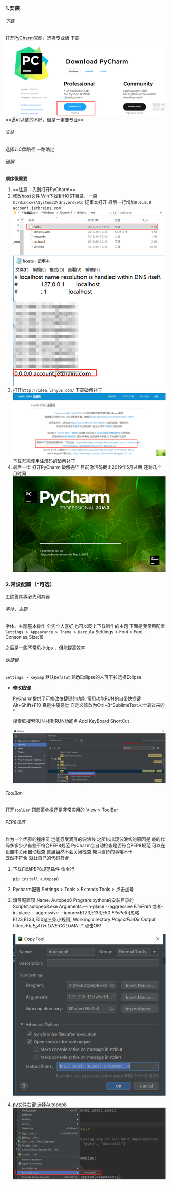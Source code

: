 ### 1.安装 ###

###### 下载 ######

打开[PyCharm](https://www.jetbrains.com/pycharm/)官网，选择专业版 下载![1549000470287](pic/1549000470287.png)
==逼可以装的不好，但是一定要专业==

###### 安装  ######

选择非C盘路径 一路确定

###### 破解 ######

 **顺序很重要**

1. ==注意：先别打开PyCharm==
2. 修改host文件 
   Win下找到HOST目录，一般`C:\Windows\System32\drivers\etc`   记事本打开 最后一行增加`0.0.0.0 account.jetbrains.com`![1549011970444](pic/1549011970444.png)![1549012136237](pic/1549012136237.png)
3. 打开`http://idea.lanyus.com/` 下载破解补丁
   ![1549012403062](pic/1549012403062.png)
   下载无需使用注册码的破解补丁
4. 最后一步 打开PyCharm   破解完毕   目前激活码截止2019年5月过期 还剩几个月时间
   ![1549013568108](pic/1549013568108.png) 
### 2.常设配置（*可选） ###

工欲善其事必先利其器

###### 字体、主题 ######

字体、主题基本操作  全凭个人喜好 也可以网上下载制作的主题
下面是我常用配置 
`Settings > Appearance > Theme > Darcula`
Settiings >  Font >  Font : Consonlas;Size:18 

之后是一些不常见小tips ，但能提高效率

###### 快捷键 ######

`Settings > Keymap`  默认`Defalut`
熟悉Eclipse的人可下拉选择Eclipse

- **修改热键**

  PyCharm提供了可修改快捷键的功能
  常用功能RUN的自带快捷键Alt+Shift+F10 真是生痛恶觉
  自定义修改为Ctrl+B^SublimeText人士转过来的^

  搜索框搜索RUN 找到RUN功能点 Add KeyBoard ShortCut

  ![1549014536086](pic/1549014536086.png)

###### ToolBar ######

打开`ToolBar` 顶部菜单栏还是非常实用的
View > ToolBar

###### PEP8规范 ######

作为一个优雅的程序员 岂能忍受满屏的波浪线
之所以出现波浪线的原因是 
敲的代码多多少少有些不符合PEP8规范
PyCharm会自动检查是否符合PEP8规范
可以在设置中关闭自动检查
这里当然不会关闭检查 掩耳盗铃的事咱不干  
既然不符合 就让自己的代码符合

1. 下载自动PEP8规范插件  命令行

   ```
   pip install autopep8
   ```

2. Pycharm配置
   Settings > Tools > Extends Tools > 点击加号

3. 填写配置项
   Name: Autopep8
   Program:python的安装目录的Scripts\autopep8.exe
   Arguments:--in-place --aggressive $FilePath$
   或者-in-place --aggressive  --ignore=E123,E133,E50 $FilePath$[忽略E123,E133,E50这三条小规则]
   Working directory:$ProjectFileDir$
   Output filters:$FILE_PATH$\:$LINE$\:$COLUMN$\:.*
   点击OK!

   ![1549015603067](pic/1549015603067.png)

4. py文件右键 选择Autopep8
   ![1549015787406](pic/1549015787406.png)











######  
